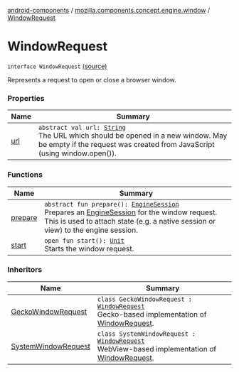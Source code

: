 [android-components](../../index.md) / [mozilla.components.concept.engine.window](../index.md) / [WindowRequest](./index.md)

# WindowRequest

`interface WindowRequest` [(source)](https://github.com/mozilla-mobile/android-components/blob/master/components/concept/engine/src/main/java/mozilla/components/concept/engine/window/WindowRequest.kt#L12)

Represents a request to open or close a browser window.

### Properties

| Name | Summary |
|---|---|
| [url](url.md) | `abstract val url: `[`String`](https://kotlinlang.org/api/latest/jvm/stdlib/kotlin/-string/index.html)<br>The URL which should be opened in a new window. May be empty if the request was created from JavaScript (using window.open()). |

### Functions

| Name | Summary |
|---|---|
| [prepare](prepare.md) | `abstract fun prepare(): `[`EngineSession`](../../mozilla.components.concept.engine/-engine-session/index.md)<br>Prepares an [EngineSession](../../mozilla.components.concept.engine/-engine-session/index.md) for the window request. This is used to attach state (e.g. a native session or view) to the engine session. |
| [start](start.md) | `open fun start(): `[`Unit`](https://kotlinlang.org/api/latest/jvm/stdlib/kotlin/-unit/index.html)<br>Starts the window request. |

### Inheritors

| Name | Summary |
|---|---|
| [GeckoWindowRequest](../../mozilla.components.browser.engine.gecko.window/-gecko-window-request/index.md) | `class GeckoWindowRequest : `[`WindowRequest`](./index.md)<br>Gecko-based implementation of [WindowRequest](./index.md). |
| [SystemWindowRequest](../../mozilla.components.browser.engine.system.window/-system-window-request/index.md) | `class SystemWindowRequest : `[`WindowRequest`](./index.md)<br>WebView-based implementation of [WindowRequest](./index.md). |
